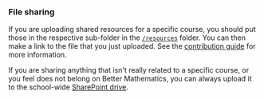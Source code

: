 ---
---

### File sharing

If you are uploading shared resources for a specific course, you should put those in the respective sub-folder in the [`/resources`](https://github.com/bettermathematics/bettermathematics.github.io/tree/master/resources) folder. You can then make a link to the file that you just uploaded. See the [contribution guide](https://github.com/bettermathematics/bettermathematics.github.io/blob/master/CONTRIBUTING.md#adding-or-modifying-shared-resources) for more information.

If you are sharing anything that isn't really related to a specific course, or you feel does not belong on Better Mathematics, you can always upload it to the school-wide [SharePoint drive](https://uoe.sharepoint.com/sites/schoolofmaths/students/SitePages/Home.aspx).